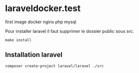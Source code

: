 # laraveldocker.test
first image docker nginx php mysql

Pour installer laravel il faut supprimer le dossier public sous src.

`make install`
## Installation laravel
```
composer create-project laravel/laravel ./src
```
